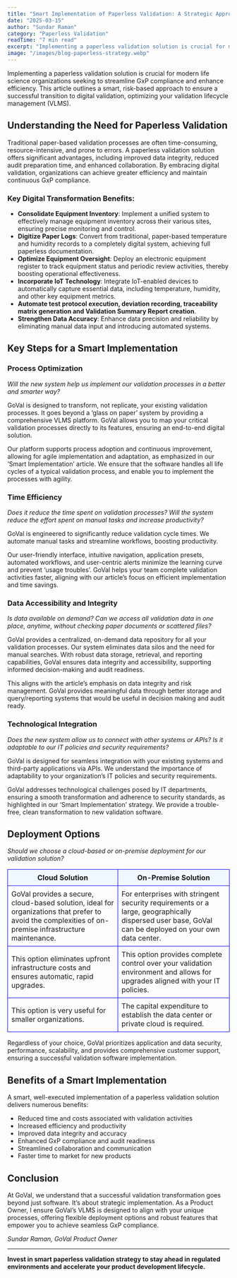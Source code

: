 ```yaml
---
title: "Smart Implementation of Paperless Validation: A Strategic Approach | GoVal"
date: "2025-03-15"
author: "Sundar Raman"
category: "Paperless Validation"
readTime: "7 min read"
excerpt: "Implementing a paperless validation solution is crucial for modern life science organizations seeking to streamline GxP compliance and enhance efficiency. This article outlines a smart, risk-based approach to ensure a successful transition to digital validation, optimizing your validation lifecycle management (VLMS)."
image: "/images/blog-paperless-strategy.webp"
---
```


Implementing a paperless validation solution is crucial for modern life science organizations seeking to streamline GxP compliance and enhance efficiency. This article outlines a smart, risk-based approach to ensure a successful transition to digital validation, optimizing your validation lifecycle management (VLMS).

## Understanding the Need for Paperless Validation

Traditional paper-based validation processes are often time-consuming, resource-intensive, and prone to errors. A paperless validation solution offers significant advantages, including improved data integrity, reduced audit preparation time, and enhanced collaboration. By embracing digital validation, organizations can achieve greater efficiency and maintain continuous GxP compliance.

### Key Digital Transformation Benefits:

- **Consolidate Equipment Inventory**: Implement a unified system to effectively manage equipment inventory across their various sites, ensuring precise monitoring and control.  
- **Digitize Paper Logs**: Convert from traditional, paper-based temperature and humidity records to a completely digital system, achieving full paperless documentation.  
- **Optimize Equipment Oversight**: Deploy an electronic equipment register to track equipment status and periodic review activities, thereby boosting operational effectiveness.  
- **Incorporate IoT Technology**: Integrate IoT-enabled devices to automatically capture essential data, including temperature, humidity, and other key equipment metrics.  
- **Automate test protocol execution, deviation recording, traceability matrix generation and Validation Summary Report creation**.  
- **Strengthen Data Accuracy**: Enhance data precision and reliability by eliminating manual data input and introducing automated systems.  

## Key Steps for a Smart Implementation

### Process Optimization  
*Will the new system help us implement our validation processes in a better and smarter way?*  

GoVal is designed to transform, not replicate, your existing validation processes. It goes beyond a ‘glass on paper’ system by providing a comprehensive VLMS platform. GoVal allows you to map your critical validation processes directly to its features, ensuring an end-to-end digital solution.

Our platform supports process adoption and continuous improvement, allowing for agile implementation and adaptation, as emphasized in our ‘Smart Implementation’ article. We ensure that the software handles all life cycles of a typical validation process, and enable you to implement the processes with agility.

### Time Efficiency  
*Does it reduce the time spent on validation processes? Will the system reduce the effort spent on manual tasks and increase productivity?*  

GoVal is engineered to significantly reduce validation cycle times. We automate manual tasks and streamline workflows, boosting productivity.

Our user-friendly interface, intuitive navigation, application presets, automated workflows, and user-centric alerts minimize the learning curve and prevent ‘usage troubles’. GoVal helps your team complete validation activities faster, aligning with our article’s focus on efficient implementation and time savings.

### Data Accessibility and Integrity  
*Is data available on demand? Can we access all validation data in one place, anytime, without checking paper documents or scattered files?*  

GoVal provides a centralized, on-demand data repository for all your validation processes. Our system eliminates data silos and the need for manual searches. With robust data storage, retrieval, and reporting capabilities, GoVal ensures data integrity and accessibility, supporting informed decision-making and audit readiness.

This aligns with the article’s emphasis on data integrity and risk management. GoVal provides meaningful data through better storage and query/reporting systems that would be useful in decision making and audit ready.

### Technological Integration  
*Does the new system allow us to connect with other systems or APIs? Is it adaptable to our IT policies and security requirements?*  

GoVal is designed for seamless integration with your existing systems and third-party applications via APIs. We understand the importance of adaptability to your organization’s IT policies and security requirements.

GoVal addresses technological challenges posed by IT departments, ensuring a smooth transformation and adherence to security standards, as highlighted in our ‘Smart Implementation’ strategy. We provide a trouble-free, clean transformation to new validation software.

## Deployment Options  
*Should we choose a cloud-based or on-premise deployment for our validation solution?*  

<table style="border-collapse: collapse; width: 100%;">
  <thead>
    <tr>
      <th style="border: 1px solid blue; padding: 8px; background-color: #f0f8ff;">Cloud Solution</th>
      <th style="border: 1px solid blue; padding: 8px; background-color: #f0f8ff;">On-Premise Solution</th>
    </tr>
  </thead>
  <tbody>
    <tr>
      <td style="border: 1px solid blue; padding: 8px;">
        GoVal provides a secure, cloud-based solution, ideal for organizations that prefer to avoid the complexities of on-premise infrastructure maintenance.
      </td>
      <td style="border: 1px solid blue; padding: 8px;">
        For enterprises with stringent security requirements or a large, geographically dispersed user base, GoVal can be deployed on your own data center.
      </td>
    </tr>
    <tr>
      <td style="border: 1px solid blue; padding: 8px;">
        This option eliminates upfront infrastructure costs and ensures automatic, rapid upgrades.
      </td>
      <td style="border: 1px solid blue; padding: 8px;">
        This option provides complete control over your validation environment and allows for upgrades aligned with your IT policies.
      </td>
    </tr>
    <tr>
      <td style="border: 1px solid blue; padding: 8px;">
        This option is very useful for smaller organizations.
      </td>
      <td style="border: 1px solid blue; padding: 8px;">
        The capital expenditure to establish the data center or private cloud is required.
      </td>
    </tr>
  </tbody>
</table>

Regardless of your choice, GoVal prioritizes application and data security, performance, scalability, and provides comprehensive customer support, ensuring a successful validation software implementation.

## Benefits of a Smart Implementation

A smart, well-executed implementation of a paperless validation solution delivers numerous benefits:

- Reduced time and costs associated with validation activities  
- Increased efficiency and productivity  
- Improved data integrity and accuracy  
- Enhanced GxP compliance and audit readiness  
- Streamlined collaboration and communication  
- Faster time to market for new products  

## Conclusion

At GoVal, we understand that a successful validation transformation goes beyond just software. It’s about strategic implementation. As a Product Owner, I ensure GoVal’s VLMS is designed to align with your unique processes, offering flexible deployment options and robust features that empower you to achieve seamless GxP compliance.

*Sundar Raman, GoVal Product Owner*

---

**Invest in smart paperless validation strategy to stay ahead in regulated environments and accelerate your product development lifecycle.**
